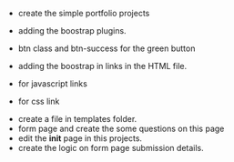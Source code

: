 - create the simple portfolio projects
- adding the boostrap plugins.
- btn class and btn-success for the green button

- adding the boostrap in links in the HTML file.
- for javascript links 
  <script src="https://cdn.jsdelivr.net/npm/bootstrap@5.3.7/dist/js/bootstrap.bundle.min.js"
        integrity="sha384-ndDqU0Gzau9qJ1lfW4pNLlhNTkCfHzAVBReH9diLvGRem5+R9g2FzA8ZGN954O5Q"
        crossorigin="anonymous"></script>

- for css link
<link href="https://cdn.jsdelivr.net/npm/bootstrap@5.3.7/dist/css/bootstrap.min.css" rel="stylesheet"
        integrity="sha384-LN+7fdVzj6u52u30Kp6M/trliBMCMKTyK833zpbD+pXdCLuTusPj697FH4R/5mcr" crossorigin="anonymous">

- create a file in templates folder.
- form page and create the some questions on this page
- edit the __init__ page in this projects.
- create the logic on form page submission details. 

